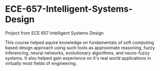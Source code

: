 # ECE-657-Intelligent-Systems-Design
Project from ECE 657 Intelligent Systems Design

This course helped aquire knowledge on fundamentals of soft computing based design approach using such tools as approximate reasoning, fuzzy inferencing, neural networks, evolutionary algorithms, and neuro-fuzzy systems. It also helped gain experience on it's real world applications in virtually most fields of engineering.
